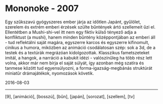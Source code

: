 # Mononoke - 2007

Egy szűkszavú gyógyszeres ember járja az időtlen Japánt, gyűlölet, szerelem és extrém emberi érzések szülte bűntények ártó szellemeit űzi el. Ellentétben a Mushi-shi-vel itt nem egy fiktív külső tényező adja a konfliktust (a mushi), hanem minden bűntény középpontjában az emberi áll - tud reflektálni saját magára, egyszerre karcos és egyszerre kifinomult, cinikus a humora, miközben az animáció csodálatosan szép: sok a 3d, de a testek és a textúrák megrázóan kidolgozottak. Klasszikus fametszeteket imitál, a hangok, a narráció a kabukit idézi - valószínűleg ha több rész lett volna, akkor már nem bírja el saját súlyát, így azonban még szatíra és tanmese között tud egyensúlyozni, a forma-igazság-megbánás struktúrát miniatűr drámajátékok, nyomozások követik.

2016-08-03 

----

[9], [animáció], [bosszú], [bűn], [japán], [sorozat], [szellem], [tv]